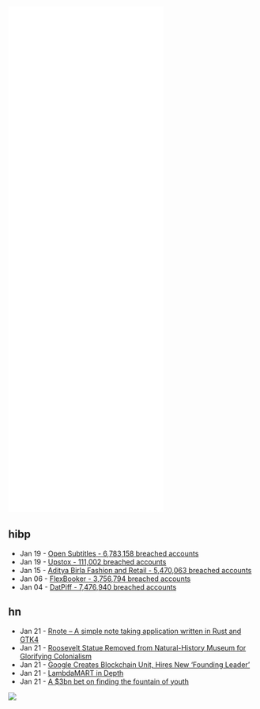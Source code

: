 ![Metrics](https://raw.githubusercontent.com/phixion/phixion/master/metrics.svg)

## hibp

<!--
for https://github.com/phixion/phixion/blob/main/.github/workflows/feeds.yml
-->
<!--START_SECTION:haveibeenpwnd-->
- Jan 19 - [Open Subtitles - 6,783,158 breached accounts](https://haveibeenpwned.com/PwnedWebsites#OpenSubtitles)
- Jan 19 - [Upstox - 111,002 breached accounts](https://haveibeenpwned.com/PwnedWebsites#Upstox)
- Jan 15 - [Aditya Birla Fashion and Retail - 5,470,063 breached accounts](https://haveibeenpwned.com/PwnedWebsites#ABFRL)
- Jan 06 - [FlexBooker - 3,756,794 breached accounts](https://haveibeenpwned.com/PwnedWebsites#FlexBooker)
- Jan 04 - [DatPiff - 7,476,940 breached accounts](https://haveibeenpwned.com/PwnedWebsites#DatPiff)
<!--END_SECTION:haveibeenpwnd-->

## hn

<!--
for https://github.com/phixion/phixion/blob/main/.github/workflows/feeds.yml
-->
<!--START_SECTION:hn-->
- Jan 21 - [Rnote – A simple note taking application written in Rust and GTK4](https://github.com/flxzt/rnote)
- Jan 21 - [Roosevelt Statue Removed from Natural-History Museum for Glorifying Colonialism](https://www.wsj.com/articles/theodore-roosevelt-statue-is-removed-from-new-yorks-natural-history-museum-11642699379)
- Jan 21 - [Google Creates Blockchain Unit, Hires New ‘Founding Leader’](https://blockworks.co/google-creates-blockchain-unit-hires-new-founding-leader/)
- Jan 21 - [LambdaMART in Depth](https://softwaredoug.com/blog/2022/01/17/lambdamart-in-depth.html)
- Jan 21 - [A $3bn bet on finding the fountain of youth](https://www.economist.com/science-and-technology/a-3bn-bet-on-finding-the-fountain-of-youth/21807244)
<!--END_SECTION:hn-->

<!--
for https://yhype.me
-->
![](https://hit.yhype.me/github/profile?user_id=13013670)
